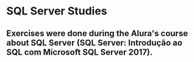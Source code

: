 # SQL Server Studies

## Exercises were done during the Alura's course about SQL Server (SQL Server: Introdução ao SQL com Microsoft SQL Server 2017).

